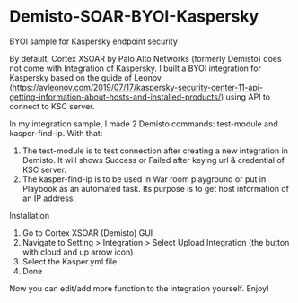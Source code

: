 # Demisto-SOAR-BYOI-Kaspersky
BYOI sample for Kaspersky endpoint security

By default, Cortex XSOAR by Palo Alto Networks (formerly Demisto) does not come with Integration of Kaspersky. I built a BYOI integration for Kaspersky based on the guide of Leonov (https://avleonov.com/2019/07/17/kaspersky-security-center-11-api-getting-information-about-hosts-and-installed-products/) using API to connect to KSC server.

In my integration sample, I made 2 Demisto commands: test-module and kasper-find-ip. With that:
1. The test-module is to test connection after creating a new integration in Demisto. It will shows Success or Failed after keying url & credential of KSC server.
2. The kasper-find-ip is to be used in War room playground or put in Playbook as an automated task. Its purpose is to get host information of an IP address.

Installation
1. Go to Cortex XSOAR (Demisto) GUI
2. Navigate to Setting > Integration > Select Upload Integration (the button with cloud and up arrow icon)
3. Select the Kasper.yml file
4. Done

Now you can edit/add more function to the integration yourself. Enjoy!
